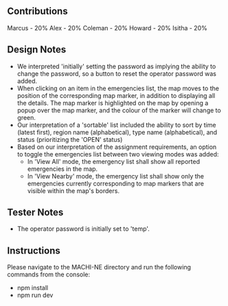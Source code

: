 ## Contributions

Marcus - 20%
Alex - 20%
Coleman - 20%
Howard - 20%
Isitha - 20%

## Design Notes

- We interpreted 'initially' setting the password as implying the ability to change the password, so a button to reset the operator password was added.
- When clicking on an item in the emergencies list, the map moves to the position of the corresponding map marker, in addition to displaying all the details. The map marker is highlighted on the map by opening a popup over the map marker, and the colour of the marker will change to green.
- Our interpretation of a 'sortable' list included the ability to sort by time (latest first), region name (alphabetical), type name (alphabetical), and status (prioritizing the 'OPEN' status)
- Based on our interpretation of the assignment requirements, an option to toggle the emergencies list between two viewing modes was added:
  - In 'View All' mode, the emergency list shall show all reported emergencies in the map.
  - In 'View Nearby' mode, the emergency list shall show only the emergencies currently corresponding to map markers that are visible within the map's borders.

## Tester Notes

- The operator password is initially set to 'temp'.

## Instructions

Please navigate to the MACHI-NE directory and run the following commands from the console:

- npm install
- npm run dev
